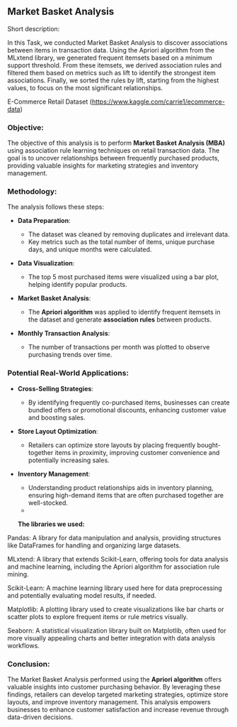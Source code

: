 ## Market Basket Analysis 

Short description:

In this Task, we conducted Market Basket Analysis to discover associations between items in transaction data. Using the Apriori algorithm from the MLxtend library, we generated frequent itemsets based on a minimum support threshold. From these itemsets, we derived association rules and filtered them based on metrics such as lift to identify the strongest item associations. Finally, we sorted the rules by lift, starting from the highest values, to focus on the most significant relationships.

E-Commerce Retail Dataset (https://www.kaggle.com/carrie1/ecommerce-data)



### Objective:
The objective of this analysis is to perform **Market Basket Analysis (MBA)** using association rule learning techniques on retail transaction data. The goal is to uncover relationships between frequently purchased products, providing valuable insights for marketing strategies and inventory management.

### Methodology:
The analysis follows these steps:

- **Data Preparation**:
  - The dataset was cleaned by removing duplicates and irrelevant data.
  - Key metrics such as the total number of items, unique purchase days, and unique months were calculated.
  
- **Data Visualization**:
  - The top 5 most purchased items were visualized using a bar plot, helping identify popular products.

- **Market Basket Analysis**:
  - The **Apriori algorithm** was applied to identify frequent itemsets in the dataset and generate **association rules** between products.

- **Monthly Transaction Analysis**:
  - The number of transactions per month was plotted to observe purchasing trends over time.


### Potential Real-World Applications:

- **Cross-Selling Strategies**:
  - By identifying frequently co-purchased items, businesses can create bundled offers or promotional discounts, enhancing customer value and boosting sales.

- **Store Layout Optimization**:
  - Retailers can optimize store layouts by placing frequently bought-together items in proximity, improving customer convenience and potentially increasing sales.

- **Inventory Management**:
  - Understanding product relationships aids in inventory planning, ensuring high-demand items that are often purchased together are well-stocked.
  - 
 
    **The libraries we used:**
    
Pandas: A library for data manipulation and analysis, providing structures like DataFrames for handling and organizing large datasets.

MLxtend: A library that extends Scikit-Learn, offering tools for data analysis and machine learning, including the Apriori algorithm for association rule mining.

Scikit-Learn: A machine learning library used here for data preprocessing and potentially evaluating model results, if needed.

Matplotlib: A plotting library used to create visualizations like bar charts or scatter plots to explore frequent items or rule metrics visually.

Seaborn: A statistical visualization library built on Matplotlib, often used for more visually appealing charts and better integration with data analysis workflows.

### Conclusion:
The Market Basket Analysis performed using the **Apriori algorithm** offers valuable insights into customer purchasing behavior. By leveraging these findings, retailers can develop targeted marketing strategies, optimize store layouts, and improve inventory management. This analysis empowers businesses to enhance customer satisfaction and increase revenue through data-driven decisions.

